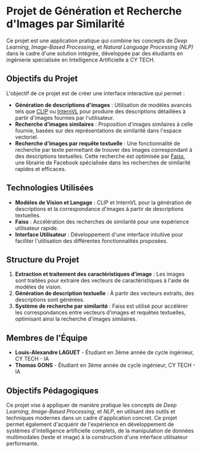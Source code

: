 # Projet de Génération et Recherche d'Images par Similarité

Ce projet est une application pratique qui combine les concepts de *Deep Learning*, *Image-Based Processing*, et *Natural Language Processing (NLP)* dans le cadre d'une solution intégrée, développée par des étudiants en ingénierie spécialisée en Intelligence Artificielle à CY TECH.

## Objectifs du Projet

L'objectif de ce projet est de créer une interface interactive qui permet :

- **Génération de descriptions d'images** : Utilisation de modèles avancés tels que [CLIP](https://github.com/openai/CLIP) ou [InternVL](https://github.com/microsoft/InternImage) pour produire des descriptions détaillées à partir d'images fournies par l'utilisateur.
- **Recherche d'images similaires** : Proposition d'images similaires à celle fournie, basées sur des représentations de similarité dans l'espace vectoriel.
- **Recherche d'images par requête textuelle** : Une fonctionnalité de recherche par texte permettant de trouver des images correspondant à des descriptions textuelles. Cette recherche est optimisée par [Faiss](https://github.com/facebookresearch/faiss), une librairie de Facebook spécialisée dans les recherches de similarité rapides et efficaces.

## Technologies Utilisées

- **Modèles de Vision et Langage** : CLIP et InternVL pour la génération de descriptions et la correspondance d'images à partir de descriptions textuelles.
- **Faiss** : Accélération des recherches de similarité pour une expérience utilisateur rapide.
- **Interface Utilisateur** : Développement d'une interface intuitive pour faciliter l'utilisation des différentes fonctionnalités proposées.

## Structure du Projet

1. **Extraction et traitement des caractéristiques d'image** : Les images sont traitées pour extraire des vecteurs de caractéristiques à l'aide de modèles de vision.
2. **Génération de description textuelle** : À partir des vecteurs extraits, des descriptions sont générées.
3. **Système de recherche par similarité** : Faiss est utilisé pour accélérer les correspondances entre vecteurs d'images et requêtes textuelles, optimisant ainsi la recherche d'images similaires.

## Membres de l'Équipe

- **Louis-Alexandre LAGUET** - Étudiant en 3ème année de cycle ingénieur, CY TECH - IA
- **Thomas GONS** - Étudiant en 3ème année de cycle ingénieur, CY TECH - IA

## Objectifs Pédagogiques

Ce projet vise à appliquer de manière pratique les concepts de *Deep Learning*, *Image-Based Processing*, et *NLP*, en utilisant des outils et techniques modernes dans un cadre d'application concret. Ce projet permet également d'acquérir de l'expérience en développement de systèmes d'intelligence artificielle complets, de la manipulation de données multimodales (texte et image) à la construction d'une interface utilisateur performante.
